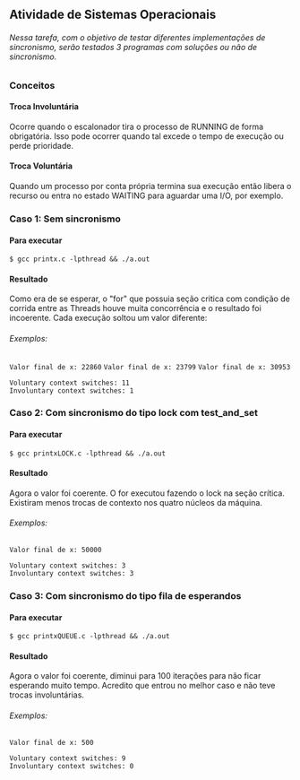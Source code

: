 ## Atividade de Sistemas Operacionais

###### Nessa tarefa, com o objetivo de testar diferentes implementações de sincronismo, serão testados 3 programas com soluções ou não de sincronismo.

### Conceitos

#### Troca Involuntária
Ocorre quando o escalonador tira o processo de RUNNING de forma obrigatória. Isso pode ocorrer quando tal excede o tempo de execução ou perde prioridade. 
#### Troca Voluntária
Quando um processo por conta própria termina sua execução então libera o recurso ou entra no estado WAITING para aguardar uma I/O, por exemplo.

### Caso 1: Sem sincronismo
#### Para executar

`$ gcc printx.c -lpthread && ./a.out`

#### Resultado
Como era de se esperar, o "for" que possuia seção critica com condição de corrida entre as Threads  houve muita concorrência e o resultado foi incoerente. Cada execução soltou um valor diferente: 
###### Exemplos:
`Valor final de x: 22860`
`Valor final de x: 23799`
`Valor final de x: 30953`

	Voluntary context switches: 11
	Involuntary context switches: 1


### Caso 2: Com sincronismo do tipo lock com test_and_set
#### Para executar

`$ gcc printxLOCK.c -lpthread && ./a.out`

#### Resultado
Agora o valor foi coerente. O for executou fazendo o lock na seção crítica. Existiram menos trocas de contexto nos quatro núcleos da máquina.
###### Exemplos:
`Valor final de x: 50000`

	Voluntary context switches: 3
	Involuntary context switches: 3

### Caso 3: Com sincronismo do tipo fila de esperandos
#### Para executar

`$ gcc printxQUEUE.c -lpthread && ./a.out`

#### Resultado
Agora o valor foi coerente, diminui para 100 iterações para não ficar esperando muito tempo. Acredito que entrou no melhor caso e não teve trocas involuntárias.
###### Exemplos:
`Valor final de x: 500`

	Voluntary context switches: 9
	Involuntary context switches: 0



